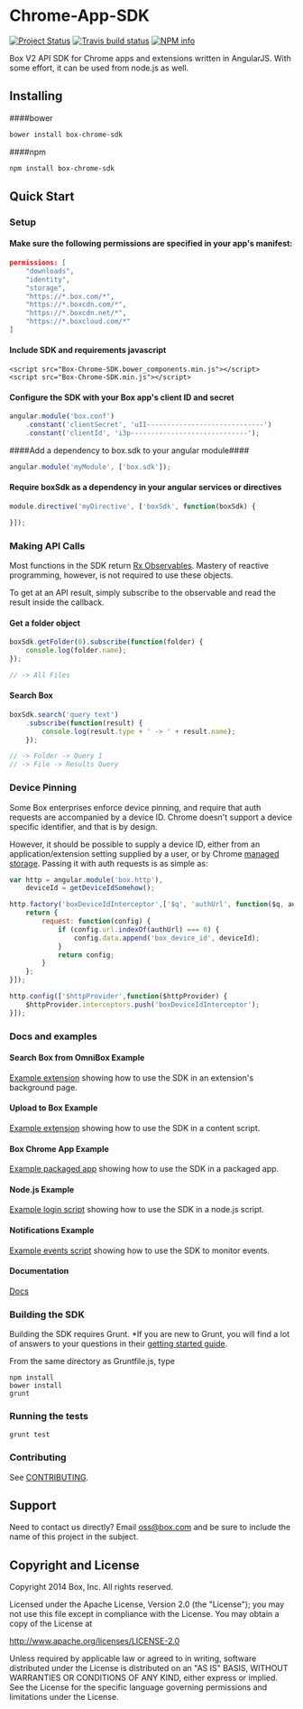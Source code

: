 Chrome-App-SDK
==============

[![Project Status](http://opensource.box.com/badges/active.svg)](http://opensource.box.com/badges)
[![Travis build status](https://travis-ci.org/box/box-chrome-sdk.png?branch=master)](https://travis-ci.org/box/box-chrome-sdk)
[![NPM info](https://nodei.co/npm/box-chrome-sdk.png?downloads=true)](https://www.npmjs.com/package/box-chrome-sdk)

Box V2 API SDK for Chrome apps and extensions written in AngularJS. With some effort, it can be used from node.js as well.

Installing
----------

####bower
```bash
bower install box-chrome-sdk
```

####npm
```bash
npm install box-chrome-sdk
```

Quick Start
-----------

### Setup

#### Make sure the following permissions are specified in your app's manifest:

```json
permissions: [
    "downloads",
    "identity",
    "storage",
    "https://*.box.com/*",
    "https://*.boxcdn.com/*",
    "https://*.boxcdn.net/*",
    "https://*.boxcloud.com/*"
]
```

#### Include SDK and requirements javascript
```
<script src="Box-Chrome-SDK.bower_components.min.js"></script>
<script src="Box-Chrome-SDK.min.js"></script>
```

#### Configure the SDK with your Box app's client ID and secret
```javascript
angular.module('box.conf')
    .constant('clientSecret', 'uII-----------------------------')
    .constant('clientId', 'i3p-----------------------------');
```

####Add a dependency to box.sdk to your angular module####

```javascript
angular.module('myModule', ['box.sdk']);
```

#### Require boxSdk as a dependency in your angular services or directives

```javascript
module.directive('myDirective', ['boxSdk', function(boxSdk) {

}]);
```

### Making API Calls

Most functions in the SDK return [Rx Observables](https://github.com/Reactive-Extensions/RxJS/blob/master/doc/api/core/observable.md).
Mastery of reactive programming, however, is not required to use these objects.

To get at an API result, simply subscribe to the observable and read the result inside the callback.

#### Get a folder object

```javascript
boxSdk.getFolder(0).subscribe(function(folder) {
    console.log(folder.name);
});

// -> All Files
```

#### Search Box

```javascript
boxSdk.search('query text')
    .subscribe(function(result) {
        console.log(result.type + ' -> ' + result.name);
    });

// -> Folder -> Query 1
// -> File -> Results Query
```

### Device Pinning

Some Box enterprises enforce device pinning, and require that auth requests are accompanied by a device ID. Chrome doesn't support a device specific identifier, and that is by design.

However, it should be possible to supply a device ID, either from an application/extension setting supplied by a user, or by Chrome [managed storage](http://www.chromium.org/administrators/).  Passing it with auth requests is as simple as:

```javascript
var http = angular.module('box.http'),
    deviceId = getDeviceIdSomehow();

http.factory('boxDeviceIdInterceptor',['$q', 'authUrl', function($q, authUrl){
    return {
        request: function(config) {
            if (config.url.indexOf(authUrl) === 0) {
                config.data.append('box_device_id', deviceId);
            }
            return config;
        }
    };
}]);

http.config(['$httpProvider',function($httpProvider) {
    $httpProvider.interceptors.push('boxDeviceIdInterceptor');
}]);
```


### Docs and examples

#### Search Box from OmniBox Example
[Example extension](demo/search_extension/README.md) showing how to use the SDK in an extension's background page.

#### Upload to Box Example
[Example extension](demo/uploader_extension/README.md) showing how to use the SDK in a content script.

#### Box Chrome App Example
[Example packaged app](demo/box_app/README.md) showing how to use the SDK in a packaged app.

#### Node.js Example
[Example login script](demo/node/README.md) showing how to use the SDK in a node.js script.

#### Notifications Example
[Example events script](demo/notifications/README.md) showing how to use the SDK to monitor events.

#### Documentation
[Docs](doc/readme.md)

### Building the SDK

Building the SDK requires Grunt.
*If you are new to Grunt, you will find a lot of answers to your questions in their [getting started guide](http://gruntjs.com/getting-started).

From the same directory as Gruntfile.js, type
```
npm install
bower install
grunt
```

### Running the tests
```
grunt test
```

### Contributing

See [CONTRIBUTING](blob/master.CONTRIBUTING.md).

## Support

Need to contact us directly? Email oss@box.com and be sure to include the name of this project in the subject.

## Copyright and License

Copyright 2014 Box, Inc. All rights reserved.

Licensed under the Apache License, Version 2.0 (the "License");
you may not use this file except in compliance with the License.
You may obtain a copy of the License at

   http://www.apache.org/licenses/LICENSE-2.0

Unless required by applicable law or agreed to in writing, software
distributed under the License is distributed on an "AS IS" BASIS,
WITHOUT WARRANTIES OR CONDITIONS OF ANY KIND, either express or implied.
See the License for the specific language governing permissions and
limitations under the License.